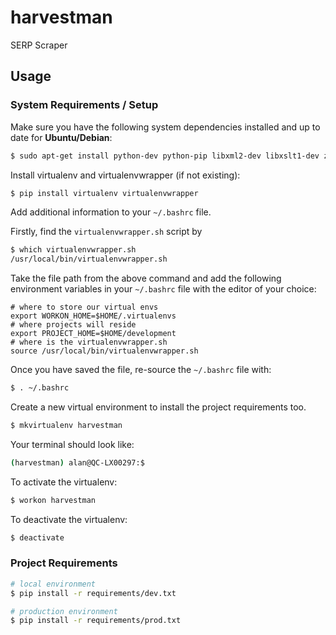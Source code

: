 # harvestman
SERP Scraper

## Usage

### System Requirements / Setup

Make sure you have the following system dependencies installed and up to date for **Ubuntu/Debian**:

```bash
$ sudo apt-get install python-dev python-pip libxml2-dev libxslt1-dev zlib1g-dev libffi-dev libssl-dev
```

Install virtualenv and virtualenvwrapper (if not existing):

```bash
$ pip install virtualenv virtualenvwrapper
```

Add additional information to your `~/.bashrc` file.

Firstly, find the `virtualenvwrapper.sh` script by

```bash
$ which virtualenvwrapper.sh
/usr/local/bin/virtualenvwrapper.sh
```

Take the file path from the above command and add the following environment variables in your `~/.bashrc` file with the editor of your choice:

```
# where to store our virtual envs
export WORKON_HOME=$HOME/.virtualenvs
# where projects will reside
export PROJECT_HOME=$HOME/development
# where is the virtualenvwrapper.sh
source /usr/local/bin/virtualenvwrapper.sh
```

Once you have saved the file, re-source the `~/.bashrc` file with:

```bash
$ . ~/.bashrc
```

Create a new virtual environment to install the project requirements too.

```bash
$ mkvirtualenv harvestman
```

Your terminal should look like:

```bash
(harvestman) alan@QC-LX00297:$
```

To activate the virtualenv:

```bash
$ workon harvestman
```

To deactivate the virtualenv:
```bash
$ deactivate
```

### Project Requirements

```bash
# local environment
$ pip install -r requirements/dev.txt
```

```bash
# production environment
$ pip install -r requirements/prod.txt
```
